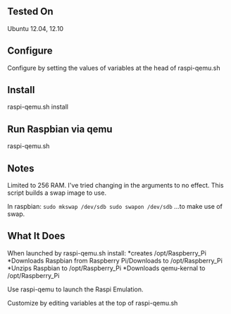 Tested On
-----
Ubuntu 12.04, 12.10

Configure
-----------
Configure by setting the values of variables at the head of raspi-qemu.sh

Install
-------
raspi-qemu.sh install

Run Raspbian via qemu
-----------
raspi-qemu.sh

Notes
-----------
Limited to 256 RAM. I've tried changing in the arguments to no effect. This script builds a swap image to use.

In raspbian:
`sudo mkswap /dev/sdb
sudo swapon /dev/sdb`
...to make use of swap.

What It Does
------------
When launched by raspi-qemu.sh install:
*creates /opt/Raspberry_Pi
*Downloads Raspbian from Raspberry Pi/Downloads to /opt/Raspberry_Pi
*Unzips Raspbian to /opt/Raspberry_Pi
*Downloads qemu-kernal to /opt/Raspberry_Pi

Use raspi-qemu to launch the Raspi Emulation.

Customize by editing variables at the top of raspi-qemu.sh
